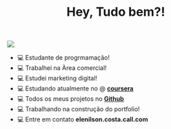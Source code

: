 <h1 align="center"> Hey, Tudo bem?! </h1>   
<br>

![](https://komarev.com/ghpvc/?username=elenilsoncall=green)
- 💻 Estudante de progrmamação!
- 💻 Trabalhei na Àrea comercial!
- 💻 Estudei marketing digital!
- 💻 Estudando atualmente no @ [**coursera**](https://www.coursera.org/)
- 💻 Todos os meus projetos no [**Github**](https://github.com/elenilsoncall/)
- 💻 Trabalhando na construção do portfolio!
- 💻 Entre em contato **elenilson.costa.call.com**

 




